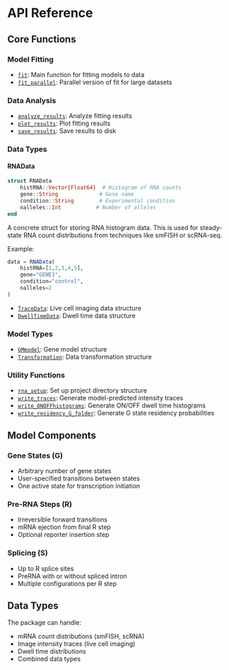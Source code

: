 # API Reference

## Core Functions

### Model Fitting
- [`fit`](@ref): Main function for fitting models to data
- [`fit_parallel`](@ref): Parallel version of fit for large datasets

### Data Analysis
- [`analyze_results`](@ref): Analyze fitting results
- [`plot_results`](@ref): Plot fitting results
- [`save_results`](@ref): Save results to disk

### Data Types

#### RNAData
```julia
struct RNAData
    histRNA::Vector{Float64}  # Histogram of RNA counts
    gene::String             # Gene name
    condition::String        # Experimental condition
    nalleles::Int           # Number of alleles
end
```

A concrete struct for storing RNA histogram data. This is used for steady-state RNA count distributions from techniques like smFISH or scRNA-seq.

Example:
```julia
data = RNAData(
    histRNA=[1,2,3,4,5],
    gene="GENE1",
    condition="control",
    nalleles=2
)
```

- [`TraceData`](@ref): Live cell imaging data structure
- [`DwellTimeData`](@ref): Dwell time data structure

### Model Types
- [`GMmodel`](@ref): Gene model structure
- [`Transformation`](@ref): Data transformation structure

### Utility Functions
- [`rna_setup`](@ref): Set up project directory structure
- [`write_traces`](@ref): Generate model-predicted intensity traces
- [`write_ONOFFhistograms`](@ref): Generate ON/OFF dwell time histograms
- [`write_residency_G_folder`](@ref): Generate G state residency probabilities

## Model Components

### Gene States (G)
- Arbitrary number of gene states
- User-specified transitions between states
- One active state for transcription initiation

### Pre-RNA Steps (R)
- Irreversible forward transitions
- mRNA ejection from final R step
- Optional reporter insertion step

### Splicing (S)
- Up to R splice sites
- PreRNA with or without spliced intron
- Multiple configurations per R step

## Data Types

The package can handle:
- mRNA count distributions (smFISH, scRNA)
- Image intensity traces (live cell imaging)
- Dwell time distributions
- Combined data types
